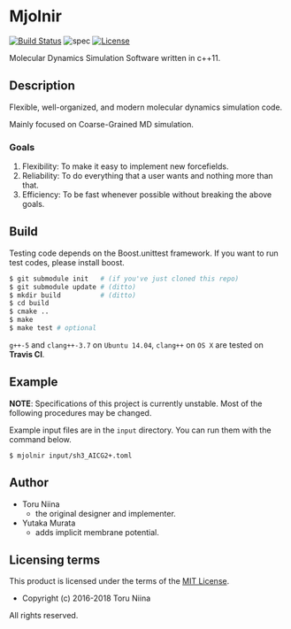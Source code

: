 Mjolnir
==========

[![Build Status](https://travis-ci.org/ToruNiina/Mjolnir.svg?branch=master)](https://travis-ci.org/ToruNiina/Mjolnir)
![spec](https://img.shields.io/badge/spec-unstable-orange.svg)
[![License](https://img.shields.io/badge/license-MIT-blue.svg?style=flat)](LICENSE)

Molecular Dynamics Simulation Software written in c++11.

## Description

Flexible, well-organized, and modern molecular dynamics simulation code.

Mainly focused on Coarse-Grained MD simulation.

### Goals

1. Flexibility: To make it easy to implement new forcefields.
2. Reliability: To do everything that a user wants and nothing more than that.
3. Efficiency: To be fast whenever possible without breaking the above goals.

## Build

Testing code depends on the Boost.unittest framework.
If you want to run test codes, please install boost.

```sh
$ git submodule init   # (if you've just cloned this repo)
$ git submodule update # (ditto)
$ mkdir build          # (ditto)
$ cd build
$ cmake ..
$ make
$ make test # optional
```

`g++-5` and `clang++-3.7` on `Ubuntu 14.04`, `clang++` on `OS X` are tested on __Travis CI__.

## Example

__NOTE__: Specifications of this project is currently unstable.
Most of the following procedures may be changed.

Example input files are in the `input` directory.
You can run them with the command below.

```console
$ mjolnir input/sh3_AICG2+.toml
```

## Author

* Toru Niina
  * the original designer and implementer.
* Yutaka Murata
  * adds implicit membrane potential.

## Licensing terms

This product is licensed under the terms of the [MIT License](LICENSE).

- Copyright (c) 2016-2018 Toru Niina

All rights reserved.
